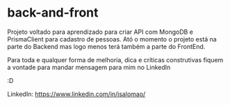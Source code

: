 ﻿# back-and-front

Projeto voltado para aprendizado para criar API com MongoDB e PrismaClient para cadastro de pessoas. 
Ató o momento o projeto está na parte do Backend mas logo menos terá também a parte do FrontEnd.

Para toda e qualquer forma de melhoria, dica e críticas construtivas fiquem a vontade para mandar mensagem para mim no LinkedIn

:D

LinkedIn: https://www.linkedin.com/in/jsalomao/
